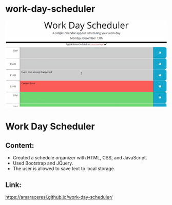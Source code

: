 # work-day-scheduler

![screen shot](./Assets/demo.png)

# Work Day Scheduler #

## Content: ##

- Created a schedule organizer with HTML, CSS, and JavaScript.
- Used Bootstrap and JQuery.
- The user is allowed to save text to local storage.

## Link: ##

https://amaraceresi.github.io/work-day-scheduler/

